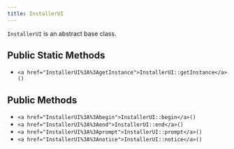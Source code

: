 ```yaml
---
title: InstallerUI
---
```


`InstallerUI` is an abstract base class.

## Public Static Methods

* `<a href="InstallerUI%3A%3AgetInstance">InstallerUI::getInstance</a>()`

## Public Methods

* `<a href="InstallerUI%3A%3Abegin">InstallerUI::begin</a>()`
* `<a href="InstallerUI%3A%3Aend">InstallerUI::end</a>()`
* `<a href="InstallerUI%3A%3Aprompt">InstallerUI::prompt</a>()`
* `<a href="InstallerUI%3A%3Anotice">InstallerUI::notice</a>()`

